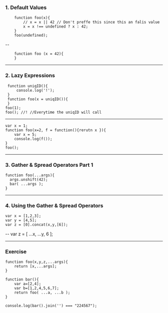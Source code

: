 ### 1. Default Values
		function foo(x){
			// x = x || 42 // Don't preffe this since this an falis value
			x = x !== undefined ? x : 42;
		}
		foo(undefined);

--

		function foo (x = 42){
		}

----------

### 2. Lazy Expressions
	 function uniqID(){
		 console.log('!');
	 }
	 function foo(x = uniqID()){
	 }
	foo(1);
	foo(); //! //Everytime the uniqID will call

---
	var x = 1;
	function foo(x=2, f = function(){rerutn x }){
		var x = 5;
		console.log(f());
	}
	foo();
		
----------

### 3. Gather & Spread Operators Part 1
	function foo(...args){
	  args.unshift(42);
	  bar( ...args );
	}


----------
### 4. Using the Gather & Spread Operators

	var x = [1,2,3];
	var y = [4,5];
	var z = [0].concat(x,y,[6]);
--
		var z = [ ...x, ...y, 6 ];


----------


### Exercise

	function foo(x,y,z,...args){
		return [x,...args];
	}

	function bar(){
		var a=[2,4];
		var b=[1,2,4,5,6,7];
		return foo( ...a, ...b );
	}
	
	console.log(bar().join('') === "224567");
<!--stackedit_data:
eyJoaXN0b3J5IjpbLTE0NzA1MDEyOTVdfQ==
-->